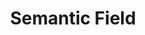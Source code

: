 ---
word: "true"

types: "word"

title: "Semantic Field"

categories: ['']

tags: ['Semantic', 'Field']

arabic: 'الحقل الدِلالي'

arexps: []

enwords: ['Semantic Field']

enexps: []

arlexicons: 'ح'

enlexicons: 'S'

authors: ['Ruqayya Roshdy']

translators: ['']

citations: 'مقدمة في حوسبة اللغة العربية'

sources: 'مركز الملك عبدالله بن عبدالعزيز الدولي لخدمة اللغة العربية'

slug: ""
---